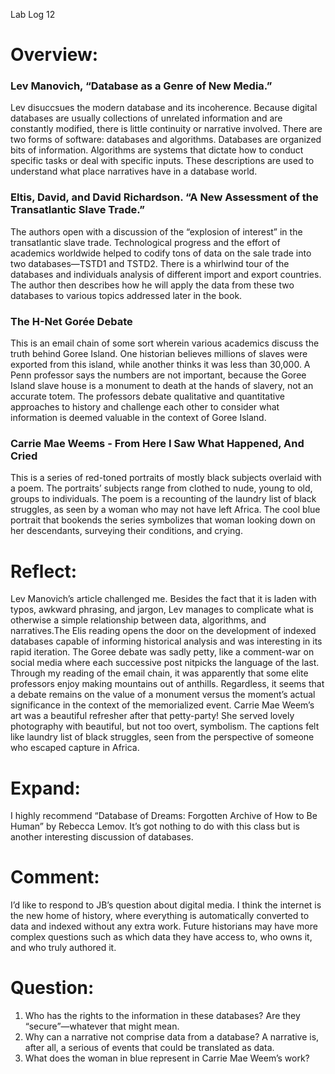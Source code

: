 Lab Log 12

# Overview: 

### Lev Manovich, “Database as a Genre of New Media.”

Lev disuccsues the modern database and its incoherence. Because digital databases are usually collections of unrelated information and are constantly modified, there is little continuity or narrative involved. There are two forms of software: databases and algorithms. Databases are organized bits of information. Algorithms are systems that dictate how to conduct specific tasks or deal with specific inputs. These descriptions are used to understand what place narratives have in a database world.

### Eltis, David, and David Richardson. “A New Assessment of the Transatlantic Slave Trade.”

The authors open with a discussion of the “explosion of interest” in the transatlantic slave trade. Technological progress and the effort of academics worldwide helped to codify tons of data on the sale trade into two databases—TSTD1 and TSTD2. There is a whirlwind tour of the databases and individuals analysis of different import and export countries. The author then describes how he will apply the data from these two databases to various topics addressed later in the book.

### The H-Net Gorée Debate

This is an email chain of some sort wherein various academics discuss the truth behind Goree Island. One historian believes millions of slaves were exported from this island, while another thinks it was less than 30,000. A Penn professor says the numbers are not important, because the Goree Island slave house is a monument to death at the hands of slavery, not an accurate totem. The professors debate qualitative and quantitative approaches to history and challenge each other to consider what information is deemed valuable in the context of Goree Island.

### Carrie Mae Weems - From Here I Saw What Happened, And Cried

This is a series of red-toned portraits of mostly black subjects overlaid with a poem. The portraits’ subjects range from clothed to nude, young to old, groups to individuals. The poem is a recounting of the laundry list of black struggles, as seen by a woman who may not have left Africa. The cool blue portrait that bookends the series symbolizes that woman looking down on her descendants, surveying their conditions, and crying. 

# Reflect:

Lev Manovich’s article challenged me. Besides the fact that it is laden with typos, awkward phrasing, and jargon, Lev manages to complicate what is otherwise a simple relationship between data, algorithms, and narratives.The Elis reading opens the door on the development of indexed databases capable of informing historical analysis and was interesting in its rapid iteration. The Goree debate was sadly petty, like a comment-war on social media where each successive post nitpicks the language of the last. Through my reading of the email chain, it was apparently that some elite professors enjoy making mountains out of anthills. Regardless, it seems that a debate remains on the value of a monument versus the moment’s actual significance in the context of the memorialized event. Carrie Mae Weem’s art was a beautiful refresher after that petty-party! She served lovely photography with beautiful, but not too overt, symbolism. The captions felt like laundry list of black struggles, seen from the perspective of someone who escaped capture in Africa.

# Expand:

I highly recommend “Database of Dreams: Forgotten Archive of How to Be Human” by Rebecca Lemov. It’s got nothing to do with this class but is another interesting discussion of databases.

# Comment:

I’d like to respond to JB’s question about digital media. I think the internet is the new home of history, where everything is automatically converted to data and indexed without any extra work. Future historians may have more complex questions such as which data they have access to, who owns it, and who truly authored it.

# Question:
1. Who has the rights to the information in these databases? Are they “secure”—whatever that might mean.
2. Why can a narrative not comprise data from a database? A narrative is, after all, a serious of events that could be translated as data.
3. What does the woman in blue represent in Carrie Mae Weem’s work?
